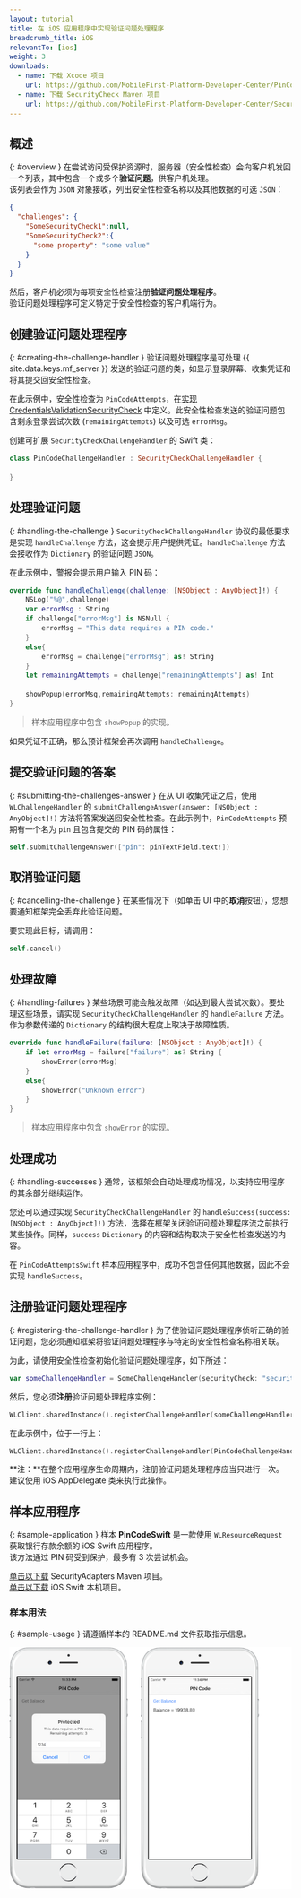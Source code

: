 ```yaml
---
layout: tutorial
title: 在 iOS 应用程序中实现验证问题处理程序
breadcrumb_title: iOS
relevantTo: [ios]
weight: 3
downloads:
  - name: 下载 Xcode 项目
    url: https://github.com/MobileFirst-Platform-Developer-Center/PinCodeSwift/tree/release80
  - name: 下载 SecurityCheck Maven 项目
    url: https://github.com/MobileFirst-Platform-Developer-Center/SecurityCheckAdapters/tree/release80
---
```

<!-- NLS_CHARSET=UTF-8 -->
## 概述
{: #overview }
在尝试访问受保护资源时，服务器（安全性检查）会向客户机发回一个列表，其中包含一个或多个**验证问题**，供客户机处理。  
该列表会作为 `JSON` 对象接收，列出安全性检查名称以及其他数据的可选 `JSON`：

```json
{
  "challenges": {
    "SomeSecurityCheck1":null,
    "SomeSecurityCheck2":{
      "some property": "some value"
    }
  }
}
```

然后，客户机必须为每项安全性检查注册**验证问题处理程序**。  
验证问题处理程序可定义特定于安全性检查的客户机端行为。

## 创建验证问题处理程序
{: #creating-the-challenge-handler }
验证问题处理程序是可处理 {{ site.data.keys.mf_server }} 发送的验证问题的类，如显示登录屏幕、收集凭证和将其提交回安全性检查。

在此示例中，安全性检查为 `PinCodeAttempts`，在[实现 CredentialsValidationSecurityCheck](../security-check) 中定义。此安全性检查发送的验证问题包含剩余登录尝试次数 (`remainingAttempts`) 以及可选 `errorMsg`。

创建可扩展 `SecurityCheckChallengeHandler` 的 Swift 类：

```swift
class PinCodeChallengeHandler : SecurityCheckChallengeHandler {

}
```

## 处理验证问题
{: #handling-the-challenge }
`SecurityCheckChallengeHandler` 协议的最低要求是实现 `handleChallenge` 方法，这会提示用户提供凭证。`handleChallenge` 方法会接收作为 `Dictionary` 的验证问题 `JSON`。

在此示例中，警报会提示用户输入 PIN 码：

```swift
override func handleChallenge(challenge: [NSObject : AnyObject]!) {
    NSLog("%@",challenge)
    var errorMsg : String
    if challenge["errorMsg"] is NSNull {
        errorMsg = "This data requires a PIN code."
    }
    else{
        errorMsg = challenge["errorMsg"] as! String
    }
    let remainingAttempts = challenge["remainingAttempts"] as! Int

    showPopup(errorMsg,remainingAttempts: remainingAttempts)
}
```

> 样本应用程序中包含 `showPopup` 的实现。

如果凭证不正确，那么预计框架会再次调用 `handleChallenge`。

## 提交验证问题的答案
{: #submitting-the-challenges-answer }
在从 UI 收集凭证之后，使用 `WLChallengeHandler` 的 `submitChallengeAnswer(answer: [NSObject : AnyObject]!)` 方法将答案发送回安全性检查。在此示例中，`PinCodeAttempts` 预期有一个名为 `pin` 且包含提交的 PIN 码的属性：

```swift
self.submitChallengeAnswer(["pin": pinTextField.text!])
```

## 取消验证问题
{: #cancelling-the-challenge }
在某些情况下（如单击 UI 中的**取消**按钮），您想要通知框架完全丢弃此验证问题。

要实现此目标，请调用：

```swift
self.cancel()
```

## 处理故障
{: #handling-failures }
某些场景可能会触发故障（如达到最大尝试次数）。要处理这些场景，请实现 `SecurityCheckChallengeHandler` 的 `handleFailure` 方法。作为参数传递的 `Dictionary` 的结构很大程度上取决于故障性质。

```swift
override func handleFailure(failure: [NSObject : AnyObject]!) {
    if let errorMsg = failure["failure"] as? String {
        showError(errorMsg)
    }
    else{
        showError("Unknown error")
    }
}
```

> 样本应用程序中包含 `showError` 的实现。

## 处理成功
{: #handling-successes }
通常，该框架会自动处理成功情况，以支持应用程序的其余部分继续运作。

您还可以通过实现 `SecurityCheckChallengeHandler` 的 `handleSuccess(success: [NSObject : AnyObject]!)` 方法，选择在框架关闭验证问题处理程序流之前执行某些操作。同样，`success` `Dictionary` 的内容和结构取决于安全性检查发送的内容。

在 `PinCodeAttemptsSwift` 样本应用程序中，成功不包含任何其他数据，因此不会实现 `handleSuccess`。

## 注册验证问题处理程序
{: #registering-the-challenge-handler }
为了使验证问题处理程序侦听正确的验证问题，您必须通知框架将验证问题处理程序与特定的安全性检查名称相关联。

为此，请使用安全性检查初始化验证问题处理程序，如下所述：

```swift
var someChallengeHandler = SomeChallengeHandler(securityCheck: "securityCheckName")
```

然后，您必须**注册**验证问题处理程序实例：

```swift
WLClient.sharedInstance().registerChallengeHandler(someChallengeHandler)
```

在此示例中，位于一行上：

```swift
WLClient.sharedInstance().registerChallengeHandler(PinCodeChallengeHandler(securityCheck: "PinCodeAttempts"))
```

**注：**在整个应用程序生命周期内，注册验证问题处理程序应当只进行一次。建议使用 iOS AppDelegate 类来执行此操作。

## 样本应用程序
{: #sample-application }
样本 **PinCodeSwift** 是一款使用 `WLResourceRequest` 获取银行存款余额的 iOS Swift 应用程序。  
该方法通过 PIN 码受到保护，最多有 3 次尝试机会。

[单击以下载](https://github.com/MobileFirst-Platform-Developer-Center/SecurityCheckAdapters/tree/release80) SecurityAdapters Maven 项目。  
[单击以下载](https://github.com/MobileFirst-Platform-Developer-Center/PinCodeSwift/tree/release80) iOS Swift 本机项目。

### 样本用法
{: #sample-usage }
请遵循样本的 README.md 文件获取指示信息。

![样本应用程序](sample-application.png)

